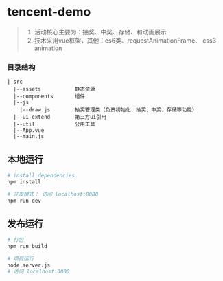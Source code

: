 # tencent-demo

> 1. 活动核心主要为：抽奖、中奖、存储、和动画展示
> 2. 技术采用vue框架，其他：es6类、requestAnimationFrame、 css3 animation

### 目录结构
```
|-src
  |--assets           静态资源
  |--components       组件
  |--js               
    |--draw.js        抽奖管理类（负责初始化、抽奖、中奖、存储等功能）
  |--ui-extend        第三方ui引用
  |--util             公用工具
  |--App.vue          
  |--main.js

```
## 本地运行

``` bash
# install dependencies
npm install

# 开发模式： 访问 localhost:8080
npm run dev

```
## 发布运行
``` bash
# 打包
npm run build

# 项目运行 
node server.js
# 访问 localhost:3000
```

